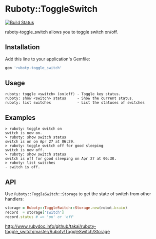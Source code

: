 # Ruboty::ToggleSwitch

[![Build Status](https://travis-ci.org/takai/ruboty-toggle_switch.svg?branch=master)](https://travis-ci.org/takai/ruboty-toggle_switch)

ruboty-toggle_switch allows you to toggle switch on/off.

## Installation

Add this line to your application's Gemfile:

```ruby
gem 'ruboty-toggle_switch'
```

## Usage

```
ruboty: toggle <switch> (on|off) - Toggle key status.
ruboty: show <switch> status     - Show the current status.
ruboty: list switches            - List the statuses of switches
```

## Examples

```
> ruboty: toggle switch on
switch is now on.
> ruboty: show switch status
switch is on on Apr 27 at 06:29.
> ruboty: toggle switch off for good sleeping
switch is now off.
> ruboty: show switch status
switch is off for good sleeping on Apr 27 at 06:30.
> ruboty: list switches
- switch is off.
```

## API

Use `Ruboty::ToggleSwitch::Storage` to get the state of switch from other handlers:

```ruby
storage = Ruboty::ToggleSwitch::Storage.new(robot.brain)
record  = storage['switch']
record.status # => 'on' or 'off'
```

http://www.rubydoc.info/github/takai/ruboty-toggle_switch/master/Ruboty/ToggleSwitch/Storage
